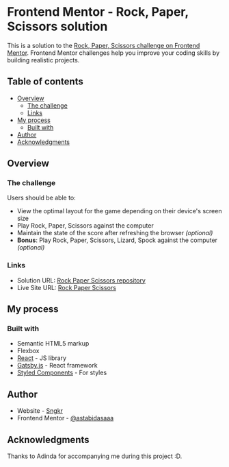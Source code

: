# Frontend Mentor - Rock, Paper, Scissors solution

This is a solution to the [Rock, Paper, Scissors challenge on Frontend Mentor](https://www.frontendmentor.io/challenges/rock-paper-scissors-game-pTgwgvgH). Frontend Mentor challenges help you improve your coding skills by building realistic projects.

## Table of contents

- [Overview](#overview)
  - [The challenge](#the-challenge)
  - [Links](#links)
- [My process](#my-process)
  - [Built with](#built-with)
- [Author](#author)
- [Acknowledgments](#acknowledgments)

## Overview

### The challenge

Users should be able to:

- View the optimal layout for the game depending on their device's screen size
- Play Rock, Paper, Scissors against the computer
- Maintain the state of the score after refreshing the browser _(optional)_
- **Bonus**: Play Rock, Paper, Scissors, Lizard, Spock against the computer _(optional)_

### Links

- Solution URL: [Rock Paper Scissors repository](https://github.com/astabidasaaa/rock-paper-scissors)
- Live Site URL: [Rock Paper Scissors](https://sngkr-rock-paper-scissors.netlify.app/)

## My process

### Built with

- Semantic HTML5 markup
- Flexbox
- [React](https://reactjs.org/) - JS library
- [Gatsby.js](https://www.gatsbyjs.com/) - React framework
- [Styled Components](https://styled-components.com/) - For styles

## Author

- Website - [Sngkr](https://sngkr.netlify.app/)
- Frontend Mentor - [@astabidasaaa](https://www.frontendmentor.io/profile/astabidasaaa)

## Acknowledgments

Thanks to Adinda for accompanying me during this project :D.
